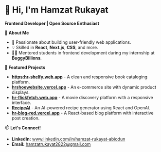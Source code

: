 # 👋 Hi, I'm Hamzat Rukayat 
**Frontend Developer | Open Source Enthusiast**  

🚀 **About Me**  
- 🌟 Passionate about building user-friendly web applications.  
- 💡 Skilled in **React**, **Next.js**, **CSS**, and more.  
- 🧑‍🏫 Mentored students in frontend development during my internship at **BuggyBillions**.  

📂 **Featured Projects**  
- [**https:hr-shelfy.web.app**](#) - A clean and responsive book cataloging platform.  
- [**hrshoewebsite.vercel.app**](#) - An e-commerce site with dynamic product displays.  
- [**hr-flickfetch.web.app**](#) - A movie discovery platform with a responsive interface.  
- [**RecipeAI**](#) - An AI-powered recipe generator using React and OpenAI.  
- [**hr-blog-red.vercel.app**](#) - A React-based blog platform with interactive post creation.  

📫 **Let's Connect!**  

- **LinkedIn:** www.linkedin.com/in/hamzat-rukayat-abiodun
- **Email:** hamzatrukayat2822@gmail.com 
